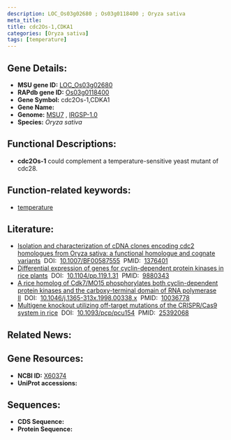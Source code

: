 ```yaml
---
description: LOC_Os03g02680 ; Os03g0118400 ; Oryza sativa
meta_title:
title: cdc2Os-1,CDKA1
categories: [Oryza sativa]
tags: [temperature]
---
```


## Gene Details:
- **MSU gene ID:** [LOC_Os03g02680](http://rice.uga.edu/cgi-bin/ORF_infopage.cgi?orf=LOC_Os03g02680)  
- **RAPdb gene ID:** [Os03g0118400](https://rapdb.dna.affrc.go.jp/locus/?name=Os03g0118400)  
- **Gene Symbol:** cdc2Os-1,CDKA1
- **Gene Name:**
- **Genome:**  [MSU7](http://rice.uga.edu/)&nbsp;,&nbsp;[IRGSP-1.0](https://rapdb.dna.affrc.go.jp/download/irgsp1.html)
- **Species:** *Oryza sativa*

## Functional Descriptions:
   - **cdc2Os-1** could complement a temperature-sensitive yeast mutant of cdc28.

## Function-related keywords:
   - [temperature](/tags/temperature/)

## Literature:
   - [Isolation and characterization of cDNA clones encoding cdc2 homologues from Oryza sativa: a functional homologue and cognate variants](https://www.doi.org/10.1007/BF00587555)&nbsp;&nbsp;DOI:&nbsp;&nbsp;[10.1007/BF00587555](https://www.doi.org/10.1007/BF00587555)&nbsp;&nbsp;PMID:&nbsp;&nbsp;[1376401](https://pubmed.ncbi.nlm.nih.gov/1376401/)
   - [Differential expression of genes for cyclin-dependent protein kinases in rice plants](https://www.doi.org/10.1104/pp.119.1.31)&nbsp;&nbsp;DOI:&nbsp;&nbsp;[10.1104/pp.119.1.31](https://www.doi.org/10.1104/pp.119.1.31)&nbsp;&nbsp;PMID:&nbsp;&nbsp;[9880343](https://pubmed.ncbi.nlm.nih.gov/9880343/)
   - [A rice homolog of Cdk7/MO15 phosphorylates both cyclin-dependent protein kinases and the carboxy-terminal domain of RNA polymerase II](https://www.doi.org/10.1046/j.1365-313x.1998.00338.x)&nbsp;&nbsp;DOI:&nbsp;&nbsp;[10.1046/j.1365-313x.1998.00338.x](https://www.doi.org/10.1046/j.1365-313x.1998.00338.x)&nbsp;&nbsp;PMID:&nbsp;&nbsp;[10036778](https://pubmed.ncbi.nlm.nih.gov/10036778/)
   - [Multigene knockout utilizing off-target mutations of the CRISPR/Cas9 system in rice](https://www.doi.org/10.1093/pcp/pcu154)&nbsp;&nbsp;DOI:&nbsp;&nbsp;[10.1093/pcp/pcu154](https://www.doi.org/10.1093/pcp/pcu154)&nbsp;&nbsp;PMID:&nbsp;&nbsp;[25392068](https://pubmed.ncbi.nlm.nih.gov/25392068/)

## Related News:

## Gene Resources:
- **NCBI ID:**  [X60374](http://www.ncbi.nlm.nih.gov/nuccore/X60374)
- **UniProt accessions:** [](https://www.uniprot.org/uniprotkb//entry)

## Sequences:
- **CDS Sequence:**
- **Protein Sequence:**
